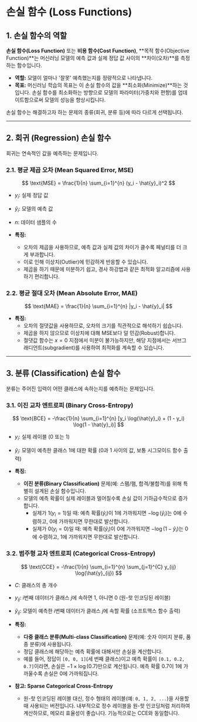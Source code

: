 # 손실 함수 (Loss Functions)

## 1. 손실 함수의 역할

**손실 함수(Loss Function)** 또는 **비용 함수(Cost Function)**, **목적 함수(Objective Function)**는 머신러닝 모델의 예측 값과 실제 정답 값 사이의 **차이(오차)**를 측정하는 함수입니다.

- **역할:** 모델이 얼마나 '잘못' 예측했는지를 정량적으로 나타냅니다.
- **목표:** 머신러닝 학습의 목표는 이 손실 함수의 값을 **최소화(Minimize)**하는 것입니다. 손실 함수를 최소화하는 방향으로 모델의 파라미터(가중치와 편향)를 업데이트함으로써 모델의 성능을 향상시킵니다.

손실 함수는 해결하고자 하는 문제의 종류(회귀, 분류 등)에 따라 다르게 선택됩니다.

---

## 2. 회귀 (Regression) 손실 함수

회귀는 연속적인 값을 예측하는 문제입니다.

### 2.1. 평균 제곱 오차 (Mean Squared Error, MSE)

$$ \text{MSE} = \frac{1}{n} \sum_{i=1}^{n} (y_i - \hat{y}_i)^2 $$

- $y_i$: 실제 정답 값
- $\hat{y}_i$: 모델의 예측 값
- $n$: 데이터 샘플의 수

- **특징:**
  - 오차의 제곱을 사용하므로, 예측 값과 실제 값의 차이가 클수록 페널티를 더 크게 부과합니다.
  - 이로 인해 이상치(Outlier)에 민감하게 반응할 수 있습니다.
  - 제곱을 하기 때문에 미분하기 쉽고, 경사 하강법과 같은 최적화 알고리즘에 사용하기 편리합니다.

### 2.2. 평균 절대 오차 (Mean Absolute Error, MAE)

$$ \text{MAE} = \frac{1}{n} \sum_{i=1}^{n} |y_i - \hat{y}_i| $$

- **특징:**
  - 오차의 절댓값을 사용하므로, 오차의 크기를 직관적으로 해석하기 쉽습니다.
  - 제곱을 하지 않으므로 이상치에 대해 MSE보다 덜 민감(Robust)합니다.
  - 절댓값 함수는 $x=0$ 지점에서 미분이 불가능하지만, 해당 지점에서는 서브그래디언트(subgradient)를 사용하여 최적화를 계속할 수 있습니다.

---

## 3. 분류 (Classification) 손실 함수

분류는 주어진 입력이 어떤 클래스에 속하는지를 예측하는 문제입니다.

### 3.1. 이진 교차 엔트로피 (Binary Cross-Entropy)

$$ \text{BCE} = -\frac{1}{n} \sum_{i=1}^{n} [y_i \log(\hat{y}_i) + (1 - y_i) \log(1 - \hat{y}_i)] $$

- $y_i$: 실제 레이블 (0 또는 1)
- $\hat{y}_i$: 모델이 예측한 클래스 1에 대한 확률 (0과 1 사이의 값, 보통 시그모이드 함수 출력)

- **특징:**
  - **이진 분류(Binary Classification)** 문제(예: 스팸/햄, 합격/불합격)를 위해 특별히 설계된 손실 함수입니다.
  - 모델의 예측 확률이 실제 레이블과 멀어질수록 손실 값이 기하급수적으로 증가합니다.
    - 실제가 1($y_i=1$)일 때: 예측 확률($\hat{y}_i$)이 1에 가까워지면 $-\log(\hat{y}_i)$는 0에 수렴하고, 0에 가까워지면 무한대로 발산합니다.
    - 실제가 0($y_i=0$)일 때: 예측 확률($\hat{y}_i$)이 0에 가까워지면 $-\log(1-\hat{y}_i)$는 0에 수렴하고, 1에 가까워지면 무한대로 발산합니다.

### 3.2. 범주형 교차 엔트로피 (Categorical Cross-Entropy)

$$ \text{CCE} = -\frac{1}{n} \sum_{i=1}^{n} \sum_{j=1}^{C} y_{ij} \log(\hat{y}_{ij}) $$

- $C$: 클래스의 총 개수
- $y_{ij}$: $i$번째 데이터가 클래스 $j$에 속하면 1, 아니면 0 (원-핫 인코딩된 레이블)
- $\hat{y}_{ij}$: 모델이 예측한 $i$번째 데이터가 클래스 $j$에 속할 확률 (소프트맥스 함수 출력)

- **특징:**
  - **다중 클래스 분류(Multi-class Classification)** 문제(예: 숫자 이미지 분류, 품종 분류)에 사용됩니다.
  - 정답 클래스에 해당하는 예측 확률에 대해서만 손실을 계산합니다.
  - 예를 들어, 정답이 `[0, 0, 1]`(세 번째 클래스)이고 예측 확률이 `[0.1, 0.2, 0.7]`이라면, 손실은 $-1 \times \log(0.7)$만으로 계산됩니다. 예측 확률 0.7이 1에 가까울수록 손실은 0에 가까워집니다.

- **참고: Sparse Categorical Cross-Entropy**
  - 원-핫 인코딩된 레이블 대신, 정수 형태의 레이블(예: `0, 1, 2, ...`)을 사용할 때 사용되는 버전입니다. 내부적으로 정수 레이블을 원-핫 인코딩처럼 처리하여 계산하므로, 메모리 효율성이 좋습니다. 기능적으로는 CCE와 동일합니다.

